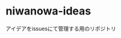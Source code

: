 # niwanowa-ideas

アイデアをissuesにて管理する用のリポジトリ

<!-- ISSUE_LIST_START -->
<!-- github actions: Updated on 2024-11-22 12:38:49 UTC-->
<!-- ISSUE_LIST_END -->

